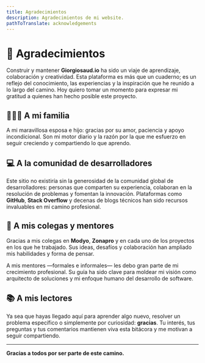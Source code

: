 ```yaml
---
title: Agradecimientos
description: Agradecimientos de mi website.
pathToTranslate: acknowledgements
---
```

# 🙏 Agradecimientos

Construir y mantener **Giorgiosaud.io** ha sido un viaje de aprendizaje, colaboración y creatividad. Esta plataforma es más que un cuaderno; es un reflejo del conocimiento, las experiencias y la inspiración que he reunido a lo largo del camino. Hoy quiero tomar un momento para expresar mi gratitud a quienes han hecho posible este proyecto.

## 👨‍👩‍👦 A mi familia  
A mi maravillosa esposa e hijo: gracias por su amor, paciencia y apoyo incondicional. Son mi motor diario y la razón por la que me esfuerzo en seguir creciendo y compartiendo lo que aprendo.

## 💻 A la comunidad de desarrolladores  
Este sitio no existiría sin la generosidad de la comunidad global de desarrolladores: personas que comparten su experiencia, colaboran en la resolución de problemas y fomentan la innovación. Plataformas como **GitHub**, **Stack Overflow** y decenas de blogs técnicos han sido recursos invaluables en mi camino profesional.

## 🤝 A mis colegas y mentores  
Gracias a mis colegas en **Modyo**, **Zonapro** y en cada uno de los proyectos en los que he trabajado. Sus ideas, desafíos y colaboración han ampliado mis habilidades y forma de pensar.

A mis mentores —formales e informales— les debo gran parte de mi crecimiento profesional. Su guía ha sido clave para moldear mi visión como arquitecto de soluciones y mi enfoque humano del desarrollo de software.

## 📚 A mis lectores  
Ya sea que hayas llegado aquí para aprender algo nuevo, resolver un problema específico o simplemente por curiosidad: **gracias**. Tu interés, tus preguntas y tus comentarios mantienen viva esta bitácora y me motivan a seguir compartiendo.

---

**Gracias a todos por ser parte de este camino.**